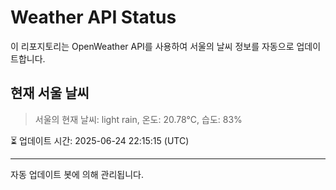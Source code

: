 
# Weather API Status

이 리포지토리는 OpenWeather API를 사용하여 서울의 날씨 정보를 자동으로 업데이트합니다.

## 현재 서울 날씨
> 서울의 현재 날씨: light rain, 온도: 20.78°C, 습도: 83%

⏳ 업데이트 시간: 2025-06-24 22:15:15 (UTC)

---
자동 업데이트 봇에 의해 관리됩니다.
